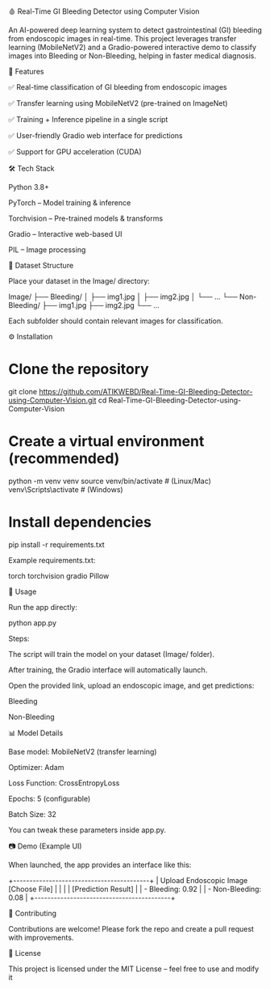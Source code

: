 🩸 Real-Time GI Bleeding Detector using Computer Vision

An AI-powered deep learning system to detect gastrointestinal (GI) bleeding from endoscopic images in real-time. This project leverages transfer learning (MobileNetV2) and a Gradio-powered interactive demo to classify images into Bleeding or Non-Bleeding, helping in faster medical diagnosis.

📌 Features

✅ Real-time classification of GI bleeding from endoscopic images

✅ Transfer learning using MobileNetV2 (pre-trained on ImageNet)

✅ Training + Inference pipeline in a single script

✅ User-friendly Gradio web interface for predictions

✅ Support for GPU acceleration (CUDA)

🛠 Tech Stack

Python 3.8+

PyTorch – Model training & inference

Torchvision – Pre-trained models & transforms

Gradio – Interactive web-based UI

PIL – Image processing

📂 Dataset Structure

Place your dataset in the Image/ directory:

Image/
 ├── Bleeding/
 │    ├── img1.jpg
 │    ├── img2.jpg
 │    └── ...
 └── Non-Bleeding/
      ├── img1.jpg
      ├── img2.jpg
      └── ...


Each subfolder should contain relevant images for classification.

⚙️ Installation
# Clone the repository
git clone https://github.com/ATIKWEBD/Real-Time-GI-Bleeding-Detector-using-Computer-Vision.git
cd Real-Time-GI-Bleeding-Detector-using-Computer-Vision

# Create a virtual environment (recommended)
python -m venv venv
source venv/bin/activate  # (Linux/Mac)
venv\Scripts\activate     # (Windows)

# Install dependencies
pip install -r requirements.txt


Example requirements.txt:

torch
torchvision
gradio
Pillow

🚀 Usage

Run the app directly:

python app.py

Steps:

The script will train the model on your dataset (Image/ folder).

After training, the Gradio interface will automatically launch.

Open the provided link, upload an endoscopic image, and get predictions:

Bleeding

Non-Bleeding

📊 Model Details

Base model: MobileNetV2 (transfer learning)

Optimizer: Adam

Loss Function: CrossEntropyLoss

Epochs: 5 (configurable)

Batch Size: 32

You can tweak these parameters inside app.py.

📷 Demo (Example UI)

When launched, the app provides an interface like this:

+------------------------------------------+
| Upload Endoscopic Image [Choose File]    |
|                                          |
| [Prediction Result]                      |
|   - Bleeding: 0.92                       |
|   - Non-Bleeding: 0.08                   |
+------------------------------------------+

🤝 Contributing

Contributions are welcome! Please fork the repo and create a pull request with improvements.

📜 License

This project is licensed under the MIT License – feel free to use and modify it
